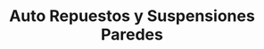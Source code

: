 ---
title: "Auto Repuestos y Suspensiones Paredes"
url: /santo-domingo-este/auto-repuestos-y-suspensiones-paredes/
shop: reparación de automóviles
---
